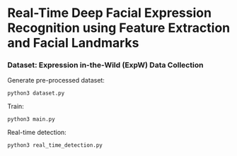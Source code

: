 # Real-Time Deep Facial Expression Recognition using Feature Extraction and Facial Landmarks

### Dataset: Expression in-the-Wild (ExpW) Data Collection

Generate pre-processed dataset: 
```
python3 dataset.py
```

Train: 
```
python3 main.py
```

Real-time detection:
```
python3 real_time_detection.py
```
